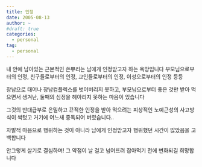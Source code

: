 ```yaml
---
title: 인정
date: 2005-08-13
author: ~
#draft: true
categories:
  - personal
tag:
  - personal
---
```




내 안에 남아있는 근본적인 쓴뿌리는 남에게 인정받고자 하는 욕망입니다
부모님으로부터의 인정, 친구들로부터의 인정,
교인들로부터의 인정, 이성으로부터의 인정 등등

장남으로 태어나 장남컴플렉스를 벗어버리지 못하고,
부모님으로부터 좋은 것만 받아 먹으면서 생겨난,
둘째의 심정을 헤아리지 못하는 마음이 있습니다

그것의 반대급부로 은밀하고 끈적한 인정을 받아 먹으려는 피상적인 노예근성의 사고방식이 싹텄고
거기에 어느새 중독되어 버렸습니다..

자발적 마음으로 행위하는 것이 아니라
남에게 인정받고자 행위했던 시간이 많았음을 고백합니다

안그렇게 살기로 결심하며!
그 약점이 날 걸고 넘어뜨려 잡아먹기 전에
변화되길 희망합니다


 






